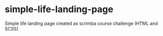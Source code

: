 # simple-life-landing-page
Simple life landing page created as scrimba course challenge (HTML and SCSS)
